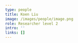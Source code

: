 ```yaml
---
type: people
title: Koen Liu
image: /images/people/image.png
role: Researcher level 2
intro: ''
links: []
---
```


